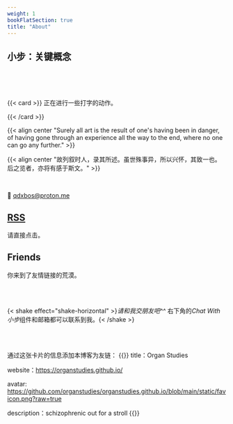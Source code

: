 ```yaml
---
weight: 1
bookFlatSection: true
title: "About"
---
```





## 小步：关键概念
<br>
<br>
<br>


{{< card >}}
正在进行一些打字的动作。

{{< /card >}}






{{< align center "Surely all art is the result of one's having been in danger, of having gone through an experience all the way to the end, where no one can go any further." >}}


{{< align center "故列叙时人，录其所述。虽世殊事异，所以兴怀，其致一也。后之览者，亦将有感于斯文。" >}}




<br>


📮 qdxbos@proton.me


## [RSS](https://organstudies.github.io/index.xml)

请直接点击。



## Friends

你来到了友情链接的荒漠。

<br>

<br>


{< shake effect="shake-horizontal" >}*请和我交朋友吧^^* 右下角的*Chat With 小步*组件和邮箱都可以联系到我。{< /shake >}

<br>
<br>



通过这张卡片的信息添加本博客为友链：
{{<card>}}
title：Organ Studies
<br>


website：https://organstudies.github.io/
<br>


avatar: https://github.com/organstudies/organstudies.github.io/blob/main/static/favicon.png?raw=true
<br>


description：schizophrenic out for a stroll
{{</card>}}


